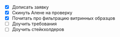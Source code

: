 - [x] Дописать заявку 
- [x] Скинуть Алене на проверку 
- [x] Почитать про фильтрацию витринных образцов
- [ ] Доучить требования
- [ ] Доучить стейкхолдеров